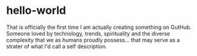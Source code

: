 # hello-world
That is officially the first time I am actually creating something on GutHub.
Someone loved by technology, trends, spirituality and the diverse complexity that we as humans proudly possess... that may serve as a strater of what I'd call a self description.

